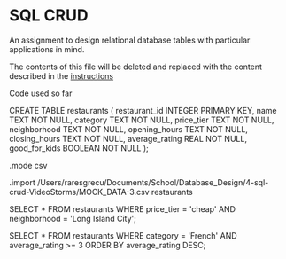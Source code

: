 # SQL CRUD

An assignment to design relational database tables with particular applications in mind.

The contents of this file will be deleted and replaced with the content described in the [instructions](./instructions.md)


Code used so far

CREATE TABLE restaurants (
    restaurant_id INTEGER PRIMARY KEY,
    name TEXT NOT NULL,
    category TEXT NOT NULL,
    price_tier TEXT NOT NULL,
    neighborhood TEXT NOT NULL,
    opening_hours TEXT NOT NULL,
    closing_hours TEXT NOT NULL,
    average_rating REAL NOT NULL,
    good_for_kids BOOLEAN NOT NULL
);

.mode csv

.import /Users/raresgrecu/Documents/School/Database_Design/4-sql-crud-VideoStorms/MOCK_DATA-3.csv restaurants

SELECT * FROM restaurants
WHERE price_tier = 'cheap' AND neighborhood = 'Long Island City';


SELECT * FROM restaurants
WHERE category = 'French' AND average_rating >= 3
ORDER BY average_rating DESC;


